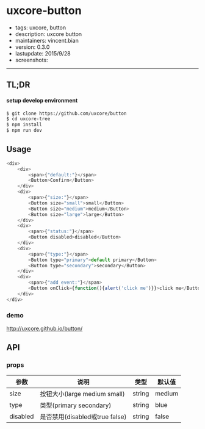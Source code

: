 # uxcore-button

- tags: uxcore, button
- description: uxcore button
- maintainers: vincent.bian
- version: 0.3.0
- lastupdate: 2015/9/28
- screenshots:

---

## TL;DR

#### setup develop environment

```sh
$ git clone https://github.com/uxcore/button
$ cd uxcore-tree
$ npm install
$ npm run dev
```

## Usage

```js
<div>
    <div>
        <span>{"default:"}</span>
        <Button>Confirm</Button>
    </div>
    <div>
        <span>{"size:"}</span>
        <Button size="small">small</Button>
        <Button size="medium">medium</Button>
        <Button size="large">large</Button>
    </div>
    <div>
        <span>{"status:"}</span>
        <Button disabled>disabled</Button>
    </div>
    <div>
        <span>{"type:"}</span>
        <Button type="primary">default primary</Button>
        <Button type="secondary">secondary</Button>
    </div>
    <div>
        <span>{"add event:"}</span>
        <Button onClick={function(){alert('click me')}}>click me</Button>
    </div>
</div>
```

### demo
http://uxcore.github.io/button/

## API

### props

|参数|说明|类型|默认值|
|---|----|---|------|
|size|按钮大小(large medium small)|string|medium|
|type|类型(primary secondary)|string|blue|
|disabled|是否禁用(disabled或true false)|string|false|
